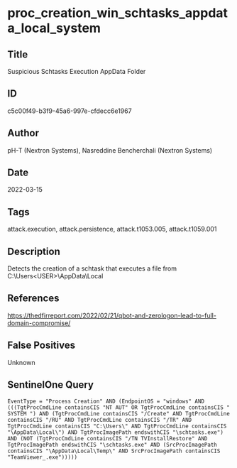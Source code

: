 # proc_creation_win_schtasks_appdata_local_system

## Title
Suspicious Schtasks Execution AppData Folder

## ID
c5c00f49-b3f9-45a6-997e-cfdecc6e1967

## Author
pH-T (Nextron Systems), Nasreddine Bencherchali (Nextron Systems)

## Date
2022-03-15

## Tags
attack.execution, attack.persistence, attack.t1053.005, attack.t1059.001

## Description
Detects the creation of a schtask that executes a file from C:\Users\<USER>\AppData\Local

## References
https://thedfirreport.com/2022/02/21/qbot-and-zerologon-lead-to-full-domain-compromise/

## False Positives
Unknown

## SentinelOne Query
```
EventType = "Process Creation" AND (EndpointOS = "windows" AND (((TgtProcCmdLine containsCIS "NT AUT" OR TgtProcCmdLine containsCIS " SYSTEM ") AND (TgtProcCmdLine containsCIS "/Create" AND TgtProcCmdLine containsCIS "/RU" AND TgtProcCmdLine containsCIS "/TR" AND TgtProcCmdLine containsCIS "C:\Users\" AND TgtProcCmdLine containsCIS "\AppData\Local\") AND TgtProcImagePath endswithCIS "\schtasks.exe") AND (NOT (TgtProcCmdLine containsCIS "/TN TVInstallRestore" AND TgtProcImagePath endswithCIS "\schtasks.exe" AND (SrcProcImagePath containsCIS "\AppData\Local\Temp\" AND SrcProcImagePath containsCIS "TeamViewer_.exe")))))

```